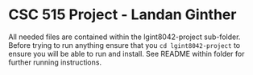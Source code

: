# CSC 515 Project - Landan Ginther 

All needed files are contained within the lgint8042-project sub-folder. Before trying to run anything ensure that you `cd lgint8042-project` to ensure you will be able to run and install. 
See README within folder for further running instructions. 


